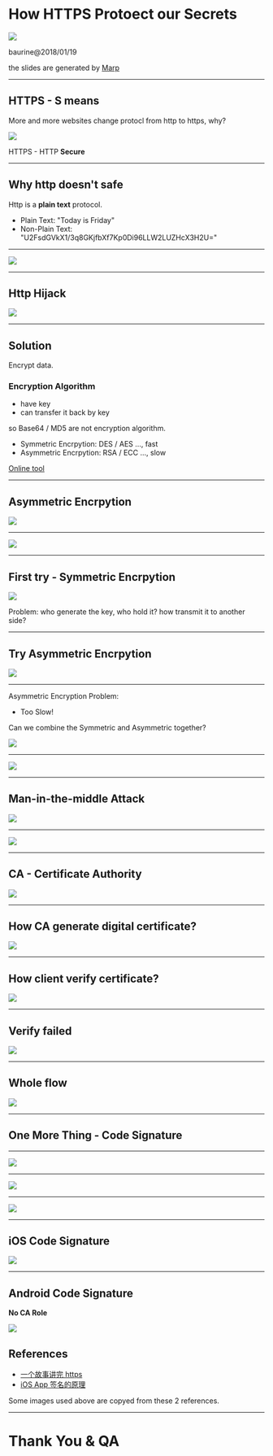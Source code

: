 # How HTTPS Protoect our Secrets

![](../ekohe-logo.png)

baurine@2018/01/19

the slides are generated by [Marp](https://github.com/yhatt/marp)

---

## HTTPS - S means

More and more websites change protocl from http to https, why?

![](./https-1-site.png)

HTTPS - HTTP **Secure**

---

## Why http doesn't safe

Http is a **plain text** protocol.

- Plain Text: "Today is Friday"
- Non-Plain Text: "U2FsdGVkX1/3q8GKjfbXf7Kp0Di96LLW2LUZHcX3H2U="

---

![](./https-2-http.png)

---

## Http Hijack

![](./https-3-http-hijack.jpg)

---

## Solution

Encrypt data.

### Encryption Algorithm

- have key
- can transfer it back by key

so Base64 / MD5 are not encryption algorithm.

- Symmetric Encrpytion: DES / AES ..., fast
- Asymmetric Encrpytion: RSA / ECC ..., slow

[Online tool](http://tool.oschina.net/encrypt)

---

## Asymmetric Encrpytion

![](./https-4-pair-keys.png)

---

![](./https-5-asymmetric.png)

---

## First try - Symmetric Encrpytion

![](./https-6-symmetric.png)

Problem: who generate the key, who hold it? how transmit it to another side?

---

## Try Asymmetric Encrpytion

![](./https-7-try-asymmetric.png)

---

Asymmetric Encryption Problem:

- Too Slow!

Can we combine the Symmetric and Asymmetric together?

![](./https-8-apple-pen.jpeg)

---

![](./https-9-combine.png)

---

## Man-in-the-middle Attack

![](./https-10-man-middle.png)

---

![](./https-11-housing-certificate.jpg)

---

## CA - Certificate Authority

![](./https-website-ios-sign-compare-2.png)

---

## How CA generate digital certificate?

![](./https-12-ca-generate-certificate.png)

---

## How client verify certificate?

![](./https-13-client-verify-certificate.png)

---

## Verify failed

![](./https-14-warn.png)

---

## Whole flow

![](./https-15-whole-flow.webp)

---

## One More Thing - Code Signature

---

![](./https-website-ios-sign-compare-1.png)

---

![](./https-website-ios-sign-compare-2.png)

---

![](./https-website-ios-sign-compare-3.png)

---

## iOS Code Signature

![](./https-16-ios-sign.png)

---

## Android Code Signature

**No CA Role**

![](./https-17-android-sign.png)

## References

- [一个故事讲完 https](https://mp.weixin.qq.com/s?__biz=MzAxOTc0NzExNg==&mid=2665513779&idx=1&sn=a1de58690ad4f95111e013254a026ca2&chksm=80d67b70b7a1f26697fa1626b3e9830dbdf4857d7a9528d22662f2e43af149265c4fd1b60024&scene=21)
- [iOS App 签名的原理](http://blog.cnbang.net/tech/3386/)

Some images used above are copyed from these 2 references.

---

# Thank You & QA
